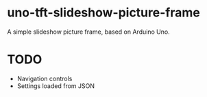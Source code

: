 # uno-tft-slideshow-picture-frame

A simple slideshow picture frame, based on Arduino Uno.

# TODO

- Navigation controls
- Settings loaded from JSON
